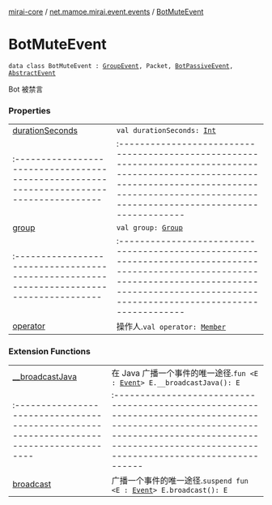 [mirai-core](../../index.md) / [net.mamoe.mirai.event.events](../index.md) / [BotMuteEvent](./index.md)

# BotMuteEvent

`data class BotMuteEvent : `[`GroupEvent`](../-group-event/index.md)`, Packet, `[`BotPassiveEvent`](../-bot-passive-event.md)`, `[`AbstractEvent`](../../net.mamoe.mirai.event/-abstract-event/index.md)

Bot 被禁言

### Properties
|||
|:----------------------------------------------------------------------------------------|:---------------------------------------------------------------------------------------------------------------------------------------------------------------------------------------------------------|
| [durationSeconds](duration-seconds.md) | `val durationSeconds: `[`Int`](https://kotlinlang.org/api/latest/jvm/stdlib/kotlin/-int/index.html) ||||
|:----------------------------------------------------------------------------------------|:---------------------------------------------------------------------------------------------------------------------------------------------------------------------------------------------------------|
| [group](group.md) | `val group: `[`Group`](../../net.mamoe.mirai.contact/-group/index.md) ||||
|:----------------------------------------------------------------------------------------|:---------------------------------------------------------------------------------------------------------------------------------------------------------------------------------------------------------|
| [operator](operator.md) | 操作人.`val operator: `[`Member`](../../net.mamoe.mirai.contact/-member/index.md) |

### Extension Functions
|||
|:----------------------------------------------------------------------------------------|:---------------------------------------------------------------------------------------------------------------------------------------------------------------------------------------------------------|
| [__broadcastJava](../../net.mamoe.mirai.event/__broadcast-java.md) | 在 Java 广播一个事件的唯一途径.`fun <E : `[`Event`](../../net.mamoe.mirai.event/-event/index.md)`> E.__broadcastJava(): E` ||||
|:----------------------------------------------------------------------------------------|:---------------------------------------------------------------------------------------------------------------------------------------------------------------------------------------------------------|
| [broadcast](../../net.mamoe.mirai.event/broadcast.md) | 广播一个事件的唯一途径.`suspend fun <E : `[`Event`](../../net.mamoe.mirai.event/-event/index.md)`> E.broadcast(): E` |

